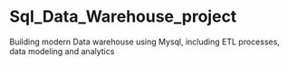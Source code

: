 # Sql_Data_Warehouse_project
Building modern Data warehouse using Mysql, including ETL processes, data modeling and analytics
